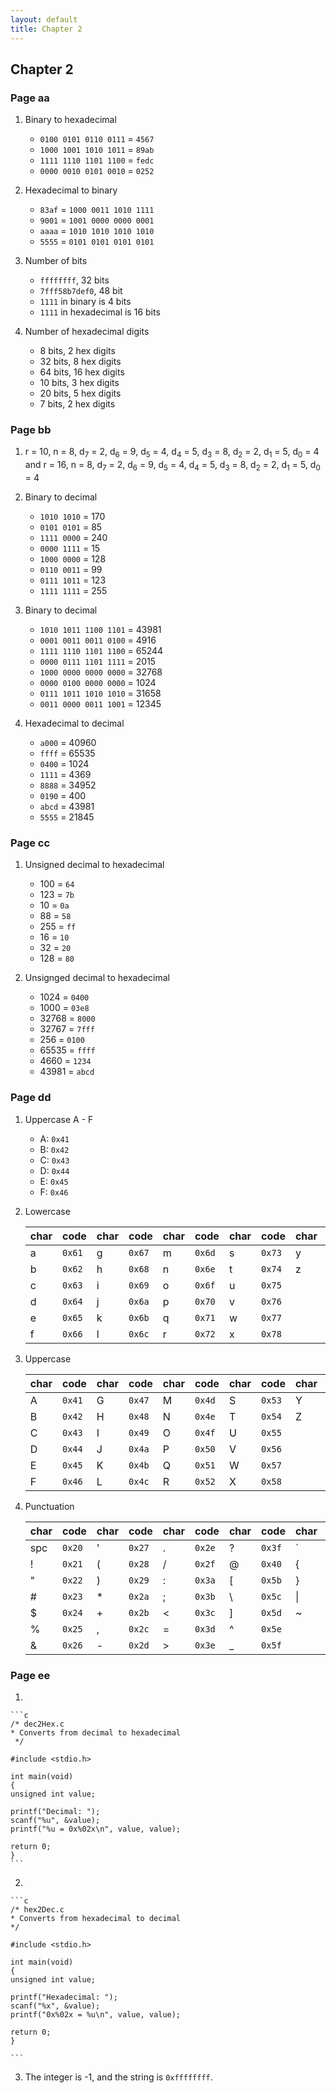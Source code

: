 ```yaml
---
layout: default
title: Chapter 2
---
```


## Chapter 2

### Page aa
1. Binary to hexadecimal

    - `0100 0101 0110 0111` = `4567`
    - `1000 1001 1010 1011` = `89ab`
    - `1111 1110 1101 1100` = `fedc`
    - `0000 0010 0101 0010` = `0252`

2. Hexadecimal to binary

    - `83af` = `1000 0011 1010 1111`
    - `9001` = `1001 0000 0000 0001`
    - `aaaa` = `1010 1010 1010 1010`
    - `5555` = `0101 0101 0101 0101`

3. Number of bits
    - `ffffffff`, 32 bits
    - `7fff58b7def0`, 48 bit
    - `1111` in binary is 4 bits
    - `1111` in hexadecimal is 16 bits


4. Number of hexadecimal digits
    - 8 bits, 2 hex digits
    - 32 bits, 8 hex digits
    - 64 bits, 16 hex digits
    - 10 bits, 3 hex digits
    - 20 bits, 5 hex digits
    - 7 bits, 2 hex digits

### Page bb
1. r = 10, n = 8, d<sub>7</sub> = 2, d<sub>6</sub> = 9, d<sub>5</sub> = 4, d<sub>4</sub> = 5, d<sub>3</sub> = 8, d<sub>2</sub> = 2, d<sub>1</sub> = 5, d<sub>0</sub> = 4 and r = 16, n = 8, d<sub>7</sub> = 2, d<sub>6</sub> = 9, d<sub>5</sub> = 4, d<sub>4</sub> = 5, d<sub>3</sub> = 8, d<sub>2</sub> = 2, d<sub>1</sub> = 5, d<sub>0</sub> = 4

2. Binary to decimal
    - `1010 1010` = 170
    - `0101 0101` = 85
    - `1111 0000` = 240
    - `0000 1111` = 15
    - `1000 0000` = 128
    - `0110 0011` = 99
    - `0111 1011` = 123
    - `1111 1111` = 255

3. Binary to decimal
    - `1010 1011 1100 1101` = 43981
    - `0001 0011 0011 0100` = 4916
    - `1111 1110 1101 1100` = 65244
    - `0000 0111 1101 1111` = 2015
    - `1000 0000 0000 0000` = 32768
    - `0000 0100 0000 0000` = 1024
    - `0111 1011 1010 1010` = 31658
    - `0011 0000 0011 1001` = 12345

4. Hexadecimal to decimal
    - `a000` = 40960
    - `ffff` = 65535
    - `0400` = 1024
    - `1111` = 4369
    - `8888` = 34952
    - `0190` = 400
    - `abcd` = 43981
    - `5555` = 21845

### Page cc
1. Unsigned decimal to hexadecimal
    - 100 = `64`
    - 123 = `7b`
    - 10 = `0a`
    - 88 = `58`
    - 255 = `ff`
    - 16 = `10`
    - 32 = `20`
    - 128 = `80`

2. Unsignged decimal to hexadecimal
    - 1024 = `0400`
    - 1000 = `03e8`
    - 32768 = `8000`
    - 32767 = `7fff`
    - 256 = `0100`
    - 65535 = `ffff`
    - 4660 = `1234`
    - 43981 = `abcd`

### Page dd
1. Uppercase A - F
   - A: `0x41`
   - B: `0x42`
   - C: `0x43`
   - D: `0x44`
   - E: `0x45`
   - F: `0x46`

2. Lowercase

    |char| code |char| code |char| code |char| code |char| code |
    |----|------|----|------|----|------|----|------|----|------|
    | a  |`0x61`| g  |`0x67`| m  |`0x6d`| s  |`0x73`| y  |`0x79`| 
    | b  |`0x62`| h  |`0x68`| n  |`0x6e`| t  |`0x74`| z  |`0x7a`|
    | c  |`0x63`| i  |`0x69`| o  |`0x6f`| u  |`0x75`|
    | d  |`0x64`| j  |`0x6a`| p  |`0x70`| v  |`0x76`|
    | e  |`0x65`| k  |`0x6b`| q  |`0x71`| w  |`0x77`|
    | f  |`0x66`| l  |`0x6c`| r  |`0x72`| x  |`0x78`|

3. Uppercase

    |char| code |char| code |char| code |char| code |char| code |
    |----|------|----|------|----|------|----|------|----|------|
    | A  |`0x41`| G  |`0x47`| M  |`0x4d`| S  |`0x53`| Y  |`0x59`| 
    | B  |`0x42`| H  |`0x48`| N  |`0x4e`| T  |`0x54`| Z  |`0x5a`|
    | C  |`0x43`| I  |`0x49`| O  |`0x4f`| U  |`0x55`|
    | D  |`0x44`| J  |`0x4a`| P  |`0x50`| V  |`0x56`|
    | E  |`0x45`| K  |`0x4b`| Q  |`0x51`| W  |`0x57`|
    | F  |`0x46`| L  |`0x4c`| R  |`0x52`| X  |`0x58`|

4. Punctuation

    |char| code |char| code |char| code |char| code |char| code |
    |----|------|----|------|----|------|----|------|----|------|
    |spc |`0x20`| '  |`0x27`| .  |`0x2e`| ?  |`0x3f`| ` |`0x60`|
    | !  |`0x21`| (  |`0x28`| /  |`0x2f`| @  |`0x40`| {  |`0x7b`|
    | "  |`0x22`| )  |`0x29`| :  |`0x3a`| [  |`0x5b`| }  |`0x7c`|
    | #  |`0x23`| *  |`0x2a`| ;  |`0x3b`| \\  |`0x5c`| \| |`0x7d`|
    | $  |`0x24`| +  |`0x2b`| <  |`0x3c`| ]  |`0x5d`| ~  |`0x7e`|
    | %  |`0x25`| ,  |`0x2c`| =  |`0x3d`| ^  |`0x5e`|
    | &  |`0x26`| -  |`0x2d`| >  |`0x3e`| _  |`0x5f`|

### Page ee
1. 

    ```c
    /* dec2Hex.c
    * Converts from decimal to hexadecimal
     */

    #include <stdio.h>

    int main(void)
    {
    unsigned int value;

    printf("Decimal: ");
    scanf("%u", &value);
    printf("%u = 0x%02x\n", value, value);

    return 0;
    }
    ```

2. 

    ```c
    /* hex2Dec.c
    * Converts from hexadecimal to decimal
    */

    #include <stdio.h>

    int main(void)
    {
    unsigned int value;

    printf("Hexadecimal: ");
    scanf("%x", &value);
    printf("0x%02x = %u\n", value, value);

    return 0;
    }

    ```

3. The integer is -1, and the string is `0xffffffff`.
